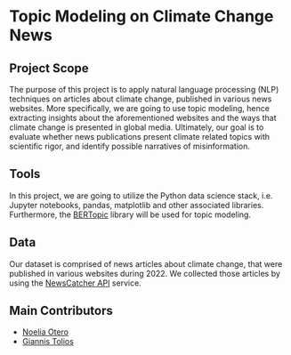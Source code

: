# Topic Modeling on Climate Change News
## Project Scope
The purpose of this project is to apply natural language processing (NLP) techniques on articles about climate change, published in various news websites. More specifically, we are going to use topic modeling, hence extracting insights about the aforementioned websites and the ways that climate change is presented in global media. Ultimately, our goal is to evaluate whether news publications present climate related topics with scientific rigor, and identify possible narratives of misinformation.

## Tools
In this project, we are going to utilize the Python data science stack, i.e. Jupyter notebooks, pandas, matplotlib and other associated libraries. Furthermore, the [BERTopic](https://maartengr.github.io/BERTopic/index.html) library will be used for topic modeling.

## Data
Our dataset is comprised of news articles about climate change, that were published in various websites during 2022. We collected those articles by using the [NewsCatcher API](https://newscatcherapi.com/) service. 

## Main Contributors
* [Noelia Otero](https://www.linkedin.com/in/noelia-otero-felipe-32984728/)
* [Giannis Tolios](https://giannis.io/)
